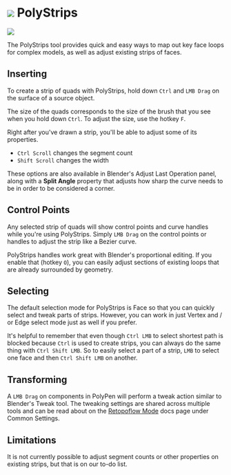 # ![](/images/icons/polystrips-icon.png) PolyStrips

![](/images/polystrips.jpg)


The PolyStrips tool provides quick and easy ways to map out key face loops for complex models, as well as adjust existing strips of faces.

## Inserting

To create a strip of quads with PolyStrips, hold down `Ctrl` and `LMB Drag` on the surface of a source object. 

The size of the quads corresponds to the size of the brush that you see when you hold down `Ctrl`. To adjust the size, use the hotkey `F`.

Right after you've drawn a strip, you'll be able to adjust some of its properties. 
- `Ctrl Scroll` changes the segment count
- `Shift Scroll` changes the width

These options are also available in Blender's Adjust Last Operation panel, along with a **Split Angle** property that adjusts how sharp the curve needs to be in order to be considered a corner. 

## Control Points

Any selected strip of quads will show control points and curve handles while you're using PolyStrips. Simply `LMB Drag` on the control points or handles to adjust the strip like a Bezier curve. 

PolyStrips handles work great with Blender's proportional editing. If you enable that (hotkey `O`), you can easily adjust sections of existing loops that are already surrounded by geometry.

## Selecting

The default selection mode for PolyStrips is Face so that you can quickly select and tweak parts of strips. However, you can work in just Vertex and / or Edge select mode just as well if you prefer.  

It's helpful to remember that even though `Ctrl LMB` to select shortest path is blocked because `Ctrl` is used to create strips, you can always do the same thing with `Ctrl Shift LMB`. So to easily select a part of a strip, `LMB` to select one face and then `Ctrl Shift LMB` on another. 

## Transforming

A `LMB Drag` on components in PolyPen will perform a tweak action similar to Blender's Tweak tool. The tweaking settings are shared across multiple tools and can be read about on the [Retopoflow Mode](general.html) docs page under Common Settings.

## Limitations

It is not currently possible to adjust segment counts or other properties on existing strips, but that is on our to-do list. 

